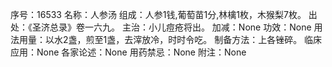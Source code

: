 序号：16533
名称：人参汤
组成：人参1钱,葡萄苗1分,林檎1枚，木猴梨7枚。
出处：《圣济总录》卷一六九。
主治：小儿痘疮将出。
加减：None
功效：None
用法用量：以水2盏，煎至1盏，去滓放冷，时时令吃。
制备方法：上各锉碎。
临床应用：None
各家论述：None
用药禁忌：None
附注：None
